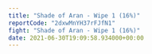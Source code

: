 ```yaml
---
title: "Shade of Aran - Wipe 1 (16%)"
reportCode: "2dxwMnYH37rFJfN1"
fight: "Shade of Aran - Wipe 1 (16%)"
date: 2021-06-30T19:09:58.934000+00:00
---
```

